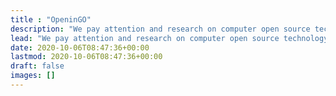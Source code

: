```yaml
---
title : "OpeninGO"
description: "We pay attention and research on computer open source technology, and aim to use open source to give back to open source."
lead: "We pay attention and research on computer open source technology, and aim to use open source to give back to open source."
date: 2020-10-06T08:47:36+00:00
lastmod: 2020-10-06T08:47:36+00:00
draft: false
images: []
---
```

